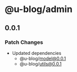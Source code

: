 # @u-blog/admin

## 0.0.1

### Patch Changes

- Updated dependencies
  - @u-blog/model@0.0.1
  - @u-blog/utils@0.0.1
